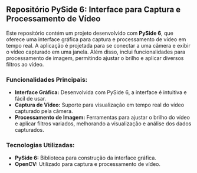 ## Repositório PySide 6: Interface para Captura e Processamento de Vídeo

Este repositório contém um projeto desenvolvido com **PySide 6**, que oferece uma interface gráfica para captura e processamento de vídeo em tempo real. A aplicação é projetada para se conectar a uma câmera e exibir o vídeo capturado em uma janela. Além disso, inclui funcionalidades para processamento de imagem, permitindo ajustar o brilho e aplicar diversos filtros ao vídeo.

### Funcionalidades Principais:

- **Interface Gráfica:** Desenvolvida com PySide 6, a interface é intuitiva e fácil de usar.
- **Captura de Vídeo:** Suporte para visualização em tempo real do vídeo capturado pela câmera.
- **Processamento de Imagem:** Ferramentas para ajustar o brilho do vídeo e aplicar filtros variados, melhorando a visualização e análise dos dados capturados.

### Tecnologias Utilizadas:

- **PySide 6:** Biblioteca para construção da interface gráfica.
- **OpenCV:** Utilizado para captura e processamento de vídeo.
